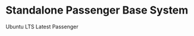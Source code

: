 Standalone Passenger Base System
==================================================

Ubuntu LTS
Latest Passenger
